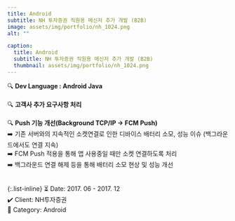 ```yaml
---
title: Android
subtitle: NH 투자증권 직원용 메신저 추가 개발 (B2B)
image: assets/img/portfolio/nh_1024.png
alt: ""

caption:
  title: Android
  subtitle: NH 투자증권 직원용 메신저 추가 개발 (B2B)
  thumbnail: assets/img/portfolio/nh_1024.png
---
```


🔍 <b>Dev Language : Android Java</b><br><br>
🔍 <b>고객사 추가 요구사항 처리</b><br><br>
🔍 <b>Push 기능 개선(Background TCP/IP -> FCM Push)</b><br>
➡️ 기존 서버와의 지속적인 소켓연결로 인한 디바이스 배터리 소모, 성능 이슈 (백그라운드에서도 연결 지속)<br>
➡️ FCM Push 적용을 통해 앱 사용중일 때만 소켓 연결하도록 처리<br>
➡️ 백그라운드 연결 해제 등을 통해 배터리 소모 현상 및 성능 개선<br><br>

{:.list-inline}
⏳ Date: 2017. 06 - 2017. 12<br>
✔️ Client: NH투자증권<br>
📌 Category: Android<br>